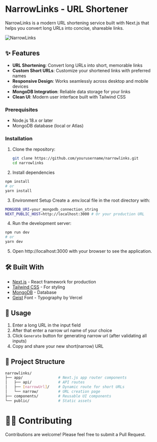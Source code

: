# NarrowLinks - URL Shortener

NarrowLinks is a modern URL shortening service built with Next.js that helps you convert long URLs into concise, shareable links.

![NarrowLinks](https://res.cloudinary.com/everywherebackend/image/upload/v1742222421/uj4mkuy14eet3e6zwp7r.png)

## ✨ Features

- **URL Shortening**: Convert long URLs into short, memorable links
- **Custom Short URLs**: Customize your shortened links with preferred names
- **Responsive Design**: Works seamlessly across desktop and mobile devices
- **MongoDB Integration**: Reliable data storage for your links
- **Clean UI**: Modern user interface built with Tailwind CSS


### Prerequisites
- Node.js 18.x or later
- MongoDB database (local or Atlas)

### Installation

1. Clone the repository:
   ```bash
   git clone https://github.com/yourusername/narrowlinks.git
   cd narrowlinks
   ```
2. Install dependencies
```bash
npm install
# or
yarn install
```

3. Environment Setup
Create a .env.local file in the root directory with:

```bash
MONGODB_URI=your_mongodb_connection_string
NEXT_PUBLIC_HOST=http://localhost:3000 # Or your production URL
```
4. Run the development server:
```bash
npm run dev
# or
yarn dev
```
5. Open http://localhost:3000 with your browser to see the application.


## 🛠️ Built With
- [Next.js](https://nextjs.org) - React framework for production
- [Tailwind CSS](https://tailwindcss.com) - For styling
- [MongoDB](https://mongodb.om) - Database
- [Geist](https://vercel.com/font) Font - Typography by Vercel

## 📝 Usage
1. Enter a long URL in the input field
2. After that enter a narrow url name of your choice
3. Click `Generate` button for generating narrow url (after validating all inputs)
4. Copy and share your new short(narrow) URL

## 🔧 Project Structure
```bash
narrowlinks/
├── app/                # Next.js app router components
│   ├── api/            # API routes
│   ├── [narrowUrl]/    # Dynamic route for short URLs
│   └── narrow/         # URL creation page
├── components/         # Reusable UI components
└── public/             # Static assets
```

# 👨‍💻 Contributing
Contributions are welcome! Please feel free to submit a Pull Request.
